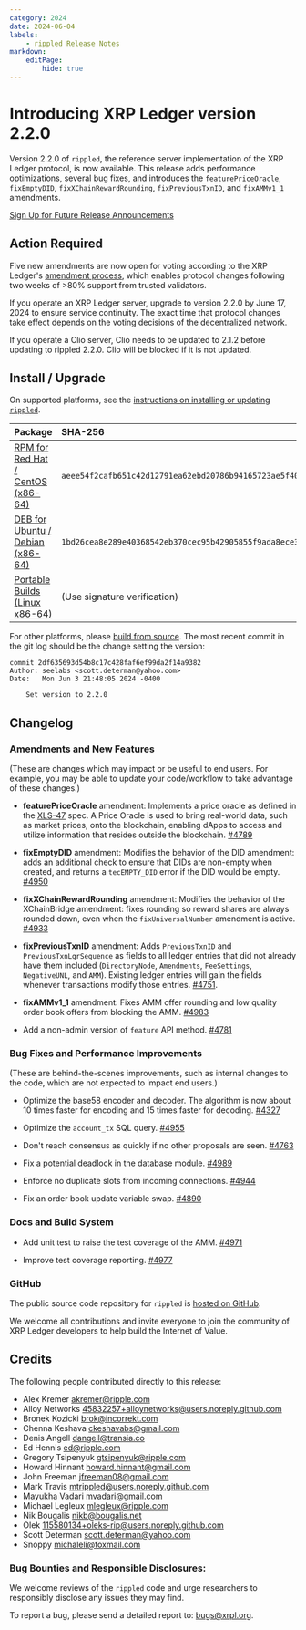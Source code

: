 ```yaml
---
category: 2024
date: 2024-06-04
labels:
    - rippled Release Notes
markdown:
    editPage:
        hide: true
---
```

# Introducing XRP Ledger version 2.2.0

Version 2.2.0 of `rippled`, the reference server implementation of the XRP Ledger protocol, is now available. This release adds performance optimizations, several bug fixes, and introduces the `featurePriceOracle`, `fixEmptyDID`, `fixXChainRewardRounding`, `fixPreviousTxnID`, and `fixAMMv1_1` amendments.

[Sign Up for Future Release Announcements](https://groups.google.com/g/ripple-server)

<!-- BREAK -->

## Action Required

Five new amendments are now open for voting according to the XRP Ledger's [amendment process](https://xrpl.org/amendments.html), which enables protocol changes following two weeks of >80% support from trusted validators.

If you operate an XRP Ledger server, upgrade to version 2.2.0 by June 17, 2024 to ensure service continuity. The exact time that protocol changes take effect depends on the voting decisions of the decentralized network.

If you operate a Clio server, Clio needs to be updated to 2.1.2 before updating to rippled 2.2.0. Clio will be blocked if it is not updated.

## Install / Upgrade

On supported platforms, see the [instructions on installing or updating `rippled`](../../docs/infrastructure/installation/index.md).

| Package | SHA-256 |
|:--------|:--------|
| [RPM for Red Hat / CentOS (x86-64)](https://repos.ripple.com/repos/rippled-rpm/stable/rippled-2.2.0-1.el7.x86_64.rpm) | `aeee54f2cafb651c42d12791ea62ebd20786b94165723ae5f405a089f7eec80a` |
| [DEB for Ubuntu / Debian (x86-64)](https://repos.ripple.com/repos/rippled-deb/pool/stable/rippled_2.2.0-1_amd64.deb) | `1bd26cea8e289e40368542eb370cec95b42905855f9ada8ece361a43134834c9` |
| [Portable Builds (Linux x86-64)](https://github.com/XRPLF/rippled-portable-builds) | (Use signature verification) |

For other platforms, please [build from source](https://github.com/ripple/rippled/tree/master/Builds). The most recent commit in the git log should be the change setting the version:

```text
commit 2df635693d54b8c17c428faf6ef99da2f14a9382
Author: seelabs <scott.determan@yahoo.com>
Date:   Mon Jun 3 21:48:05 2024 -0400

    Set version to 2.2.0
```


## Changelog

### Amendments and New Features
(These are changes which may impact or be useful to end users. For example, you may be able to update your code/workflow to take advantage of these changes.)

- **featurePriceOracle** amendment: Implements a price oracle as defined in the [XLS-47](https://github.com/XRPLF/XRPL-Standards/blob/master/XLS-47d-PriceOracles/README.md) spec. A Price Oracle is used to bring real-world data, such as market prices, onto the blockchain, enabling dApps to access and utilize information that resides outside the blockchain. [#4789](https://github.com/XRPLF/rippled/pull/4789) 

- **fixEmptyDID** amendment: Modifies the behavior of the DID amendment: adds an additional check to ensure that DIDs are non-empty when created, and returns a `tecEMPTY_DID` error if the DID would be empty. [#4950](https://github.com/XRPLF/rippled/pull/4950)

- **fixXChainRewardRounding** amendment: Modifies the behavior of the XChainBridge amendment: fixes rounding so reward shares are always rounded down, even when the `fixUniversalNumber` amendment is active. [#4933](https://github.com/XRPLF/rippled/pull/4933)

- **fixPreviousTxnID** amendment: Adds `PreviousTxnID` and `PreviousTxnLgrSequence` as fields to all ledger entries that did not already have them included (`DirectoryNode`, `Amendments`, `FeeSettings`, `NegativeUNL`, and `AMM`). Existing ledger entries will gain the fields whenever transactions modify those entries. [#4751](https://github.com/XRPLF/rippled/pull/4751). 

- **fixAMMv1_1** amendment: Fixes AMM offer rounding and low quality order book offers from blocking the AMM. [#4983](https://github.com/XRPLF/rippled/pull/4983)

- Add a non-admin version of `feature` API method. [#4781](https://github.com/XRPLF/rippled/pull/4781)

### Bug Fixes and Performance Improvements
(These are behind-the-scenes improvements, such as internal changes to the code, which are not expected to impact end users.)

- Optimize the base58 encoder and decoder. The algorithm is now about 10 times faster for encoding and 15 times faster for decoding. [#4327](https://github.com/XRPLF/rippled/pull/4327)

- Optimize the `account_tx` SQL query. [#4955](https://github.com/XRPLF/rippled/pull/4955)

- Don't reach consensus as quickly if no other proposals are seen. [#4763](https://github.com/XRPLF/rippled/pull/4763)

- Fix a potential deadlock in the database module. [#4989](https://github.com/XRPLF/rippled/pull/4989)

- Enforce no duplicate slots from incoming connections. [#4944](https://github.com/XRPLF/rippled/pull/4944)

- Fix an order book update variable swap. [#4890](https://github.com/XRPLF/rippled/pull/4890)

### Docs and Build System

- Add unit test to raise the test coverage of the AMM. [#4971](https://github.com/XRPLF/rippled/pull/4971)

- Improve test coverage reporting. [#4977](https://github.com/XRPLF/rippled/pull/4977)

### GitHub

The public source code repository for `rippled` is [hosted on GitHub](https://github.com/XRPLF/rippled).

We welcome all contributions and invite everyone to join the community of XRP Ledger developers to help build the Internet of Value.


## Credits

The following people contributed directly to this release:

- Alex Kremer <akremer@ripple.com>
- Alloy Networks <45832257+alloynetworks@users.noreply.github.com>
- Bronek Kozicki <brok@incorrekt.com>
- Chenna Keshava <ckeshavabs@gmail.com>
- Denis Angell <dangell@transia.co>
- Ed Hennis <ed@ripple.com>
- Gregory Tsipenyuk <gtsipenyuk@ripple.com>
- Howard Hinnant <howard.hinnant@gmail.com>
- John Freeman <jfreeman08@gmail.com>
- Mark Travis <mtrippled@users.noreply.github.com>
- Mayukha Vadari <mvadari@gmail.com>
- Michael Legleux <mlegleux@ripple.com>
- Nik Bougalis <nikb@bougalis.net>
- Olek <115580134+oleks-rip@users.noreply.github.com>
- Scott Determan <scott.determan@yahoo.com>
- Snoppy <michaleli@foxmail.com>

### Bug Bounties and Responsible Disclosures:

We welcome reviews of the `rippled` code and urge researchers to responsibly disclose any issues they may find.

To report a bug, please send a detailed report to: <bugs@xrpl.org>.
